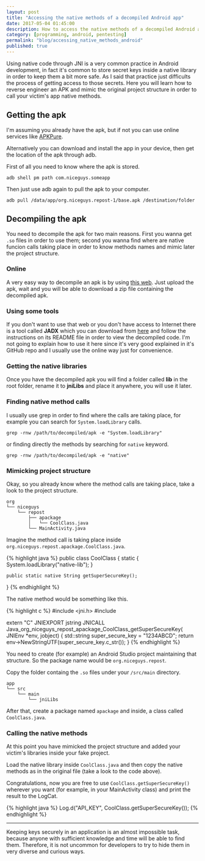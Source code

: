 ```yaml
---
layout: post
title: "Accessing the native methods of a decompiled Android app"
date: 2017-05-04 01:45:00
description: How to access the native methods of a decompiled Android application.
category: [programming, android, pentesting]
permalink: "blog/accessing_native_methods_android"
published: true
---
```


Using native code through JNI is a very common practice in Android development, in fact it's common to store secret keys inside a native library in order
to keep them a bit more safe. As I said that practice just difficults the process of getting access to those secrets. Here you will learn how to reverse engineer an
APK and mimic the original project structure in order to call your victim's app native methods.

## Getting the apk

I'm assuming you already have the apk, but if not you can use online services like [APKPure](https://apkpure.com/).

Alternatively you can download and install the app in your device, then get the location of the apk through adb.

First of all you need to know where the apk is stored.

```
adb shell pm path com.niceguys.someapp
```

Then just use adb again to pull the apk to your computer.

```
adb pull /data/app/org.niceguys.repost-1/base.apk /destination/folder
```

## Decompiling the apk

You need to decompile the apk for two main reasons. First you wanna get `.so` files in order to use them; second you wanna find where are native funcion calls taking
place in order to know methods names and mimic later the project structure.

### Online

A very easy way to decompile an apk is by using [this web](http://www.javadecompilers.com/apk). Just upload the apk, wait and you will be able to download a zip file
containing the decompiled apk.

### Using some tools

If you don't want to use that web or you don't have access to Internet there is a tool called **JADX** which you can download from [here](https://github.com/skylot/jadx)
and follow the instructions on its README file in order to view the decompiled code. I'm not going to explain how to use it here since it's very good explained in it's
GitHub repo and I usually use the online way just for convenience.

### Getting the native libraries

Once you have the decompiled apk you will find a folder called **lib** in the root folder, rename it to **jniLibs** and place it anywhere, you will use it later.

### Finding native method calls

I usually use grep in order to find where the calls are taking place, for example you can search for `System.loadLibrary` calls.

```
grep -rnw /path/to/decompiled/apk -e "System.loadLibrary"
```

or finding directly the methods by searching for `native` keyword.

```
grep -rnw /path/to/decompiled/apk -e "native"
```

### Mimicking project structure

Okay, so you already know where the method calls are taking place, take a look to the project structure.

```
org
└── niceguys
    └── repost
        ├── apackage
        │   └── CoolClass.java
        └── MainActivity.java
```

Imagine the method call is taking place inside `org.niceguys.repost.apackage.CoolClass.java`.

{% highlight java %}
public class CoolClass {
    static {
        System.loadLibrary("native-lib");
    }

    public static native String getSuperSecureKey();
}
{% endhighlight %}

The native method would be something like this.

{% highlight c %}
#include <jni.h>
#include <string>

extern "C"
JNIEXPORT jstring JNICALL
Java_org_niceguys_repost_apackage_CoolClass_getSuperSecureKey(
        JNIEnv *env,
        jobject) {
    std::string super_secure_key = "1234ABCD";
    return env->NewStringUTF(super_secure_key.c_str());
}
{% endhighlight %}

You need to create (for example) an Android Studio project maintaining that structure. So the package name would be
`org.niceguys.repost`. 

Copy the folder containg the `.so` files under your `/src/main` directory.

```
app
└── src
    └── main
        └── jniLibs
```

After that, create a package named `apackage` and inside, a class called `CoolClass.java`.

### Calling the native methods

At this point you have mimicked the project structure and added your victim's libraries inside your fake project.

Load the native library inside `CoolClass.java` and then copy the native methods as in the original file (take a look to the code
above).

Congratulations, now you are free to use `CoolClass.getSuperSecureKey()` wherever you want (for example, in your MainActivity class)
and print the result to the LogCat.

{% highlight java %}
Log.d("API_KEY", CoolClass.getSuperSecureKey());
{% endhighlight %}

---

Keeping keys securely in an application is an almost impossible task, because anyone with sufficient knowledge and time will be able to find them. 
Therefore, it is not uncommon for developers to try to hide them in very diverse and curious ways.
